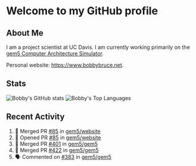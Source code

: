 # Welcome to my GitHub profile

## About Me

I am a project scientist at UC Davis. I am currently working primarily on the [gem5 Computer Architecture Simulator](https://github.com/gem5).

Personal website: <https://www.bobbybruce.net>.

## Stats

![Bobby's GitHub stats](https://github-readme-stats.vercel.app/api?username=bobbyrbruce&show_icons=true&theme=responsive&include_all_commits=true&count_private=true&show=reviews&disable_animations=true)
![Bobby's Top Languages ](https://github-readme-stats.vercel.app/api/top-langs/?username=bobbyrbruce&layout=compact&theme=responsive&count_private=true&langs_count=10&disable_animations=true)

## Recent Activity

<!--START_SECTION:activity-->
1. 🎉 Merged PR [#85](https://github.com/gem5/website/pull/85) in [gem5/website](https://github.com/gem5/website)
2. 💪 Opened PR [#85](https://github.com/gem5/website/pull/85) in [gem5/website](https://github.com/gem5/website)
3. 🎉 Merged PR [#401](https://github.com/gem5/gem5/pull/401) in [gem5/gem5](https://github.com/gem5/gem5)
4. 🎉 Merged PR [#422](https://github.com/gem5/gem5/pull/422) in [gem5/gem5](https://github.com/gem5/gem5)
5. 🗣 Commented on [#383](https://github.com/gem5/gem5/issues/383#issuecomment-1756260998) in [gem5/gem5](https://github.com/gem5/gem5)
<!--END_SECTION:activity-->
